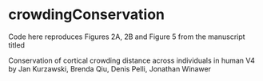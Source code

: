 # crowdingConservation

Code here reproduces Figures 2A, 2B and Figure 5 from the manuscript titled
 
Conservation of cortical crowding distance across individuals in human V4 
by Jan Kurzawski, Brenda Qiu, Denis Pelli, Jonathan Winawer
